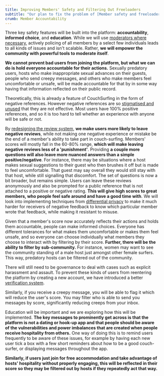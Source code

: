 ```yaml
---
title: Improving Members' Safety and Filtering Out Freeloaders
subtitle: "Our plan to fix the problem of [Member safety and freeloaders](/issues/creeps-and-freeloaders)"
crumb: Member Accountability
---
```


Three key safety features will be built into the platform: **accountability**, **informed choice**, and **education**. While we will use [moderators where necessary](/governance), actively policing of all members by a select few individuals leads to all kinds of issues and isn't scalable. Rather, **we will empower the community with powerful tools to moderate itself**.

**We cannot prevent bad users from joining the platform, but what we can do is hold everyone accountable for their actions.** Sexually predatory users, hosts who make inappropriate sexual advances on their guests, people who send creepy messages, and others who make members feel uncomfortable or unsafe, will be made accountable for that by in some way having that information reflected on their public record.

Theoretically, this is already a feature of CouchSurfing in the form of negative references. However negative references are so [stigmatised and unused](/issues/reviews) that they are not effective. Most users have 100% positive references, and so it is too hard to tell whether an experience with anyone will be safe or not.

By [redesigning the review system](/solutions/reviews), **we make users more likely to leave negative reviews**, while not making one negative experience or mistake be the end of a member's ability to take part in couch-surfing. Members' scores will mostly fall in the 60-80% range, **which will make leaving negative reviews less of a 'punishment'**. Providing **a couple more questions will also leave more nuanced answers than a simple positive/negative**. For instance, there may be situations where a host makes sexual suggestions to their guest who then brushes it off but is made to feel uncomfortable. That guest may say overall they would still stay with that host, while still signalling that discomfort. The set of questions is now a bit broader, but remains simple. Users can leave these reviews anonymously and also be prompted for a public reference that is not attached to a positive or negative rating. **This will give high scores to great members, who people feel safe around and have a good time with**. We will look into implementing techniques from [differential privacy](https://en.wikipedia.org/wiki/Differential_privacy) to make it much harder for receivers of negative feedback to know which particular member wrote that feedback, while making it resistant to misuse.

Given that a member's score now accurately reflects their actions and holds them accountable, people can make informed choices. Everyone has different tolerances for what makes them uncomfortable or makes them feel unsafe, and so everyone can choose individually what members they choose to interact with by filtering by their score. **Further, there will be the ability to filter by sub-community.** For instance, women may want to see the community standing of a male host just amongst other female surfers. This way, predatory hosts can be filtered out of the community.

There will still need to be governance to deal with cases such as explicit harassment and assault. To prevent these kinds of users from reentering the platform by creating a new account, we have introduced a better [verification system](/solutions/communities-and-trust).

Similarly, if you receive a creepy message, you will be able to flag it which will reduce the user's score. You may filter who is able to send you messages by score, significantly reducing creeps from your inbox.

Education will be important and we are exploring how this will be implemented. **The key messages to prominently get across is that the platform is not a dating or hook-up app and that people should be aware of the vulnerabilities and power imbalances that are created when people receive hospitality from others.** One way of doing this is to remind users frequently to be aware of these issues, for example by having each new user tick a box with a few short reminders about how to be a good couch-surfer, or displaying messages throughout the app.

**Similarly, if users just join for free accommodation and take advantage of hosts' hospitality without properly engaging, this will be reflected in their score so they may be filtered out by hosts if they repeatedly act that way.**
